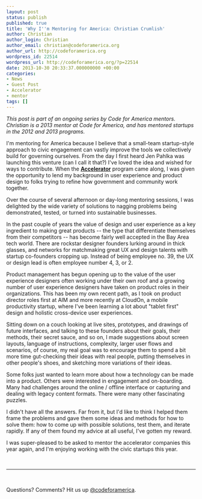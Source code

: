 ```yaml
---
layout: post
status: publish
published: true
title: 'Why I''m Mentoring for America: Christian Crumlish'
author: Christian
author_login: Christian
author_email: christian@codeforamerica.org
author_url: http://codeforamerica.org
wordpress_id: 22514
wordpress_url: http://codeforamerica.org/?p=22514
date: 2013-10-30 20:33:37.000000000 +00:00
categories:
- News
- Guest Post
- Accelerator
- mentor
tags: []
---
```

<em>This post is part of an ongoing series by Code for America mentors. Christian is a 2013 mentor at Code for America, and has mentored startups in the 2012 and 2013 programs. </em>

I'm mentoring for America because I believe that a small-team startup-style approach to civic engagement can vastly improve the tools we collectively build for governing ourselves. From the day I first heard Jen Pahlka was launching this venture (can I call it that?) I've loved the idea and wished for ways to contribute. When the <strong><a title="Accelerator" href="http://www.codeforamerica.org/accelerator">Accelerator</a></strong> program came along, I was given the opportunity to lend my background in user experience and product design to folks trying to refine how government and community work together.

Over the course of several afternoon or day-long mentoring sessions, I was delighted by the wide variety of solutions to nagging problems being demonstrated, tested, or turned into sustainable businesses.

In the past couple of years the value of design and user experience as a key ingredient to making great products -- the type that differentiate themselves from their competitors -- has become fairly well accepted in the Bay Area tech world. There are rockstar designer founders lurking around in thick glasses, and networks for matchmaking great UX and design talents with startup co-founders cropping up. Instead of being employee no. 39, the UX or design lead is often employee number 4, 3, or 2.

Product management has begun opening up to the value of the user experience designers often working under their own roof and a growing number of user experience designers have taken on product roles in their organizations. This has been my own recent path, as I took on product director roles first at AIM and more recently at CloudOn, a mobile productivity startup, where I've been learning a lot about "tablet first" design and holistic cross-device user experiences.

Sitting down on a couch looking at live sites, prototypes, and drawings of future interfaces, and talking to these founders about their goals, their methods, their secret sauce, and so on, I made suggestions about screen layouts, language of instructions, complexity, larger user flows and scenarios, of course, my real goal was to encourage them to spend a bit more time gut-checking their ideas with real people, putting themselves in other people's shoes, and sketching more variations of their ideas.

Some folks just wanted to learn more about how a technology can be made into a product. Others were interested in engagement and on-boarding. Many had challenges around the online / offline interface or capturing and dealing with legacy content formats. There were many other fascinating puzzles.

I didn't have all the answers. Far from it, but I'd like to think I helped them frame the problems and gave them some ideas and methods for how to solve them: how to come up with possible solutions, test them, and iterate rapidly. If any of them found my advice at all useful, I've gotten my reward.

I was super-pleased to be asked to mentor the accelerator companies this year again, and I'm enjoying working with the civic startups this year.

&nbsp;

<hr />

&nbsp;

Questions? Comments? Hit us up <a href="http://twitter.com/codeforamerica" target="_blank">@codeforamerica</a>.
